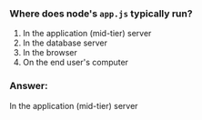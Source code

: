 ### Where does node's `app.js` typically run?

1. In the application (mid-tier) server
1. In the database server
1. In the browser
1. On the end user's computer

### Answer:
In the application (mid-tier) server